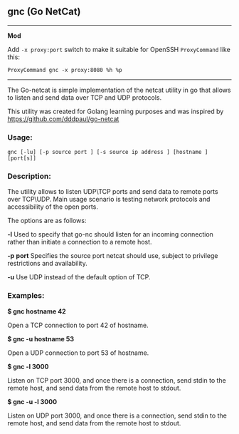 ## gnc (Go NetCat)

---
**Mod**

Add `-x proxy:port` switch to make it suitable for OpenSSH `ProxyCommand` like this:
```
ProxyCommand gnc -x proxy:8080 %h %p
```
---


The Go-netcat is simple implementation of the netcat utility in go that allows to listen and send data over TCP and UDP protocols.

This utility was created for Golang learning purposes and was inspired by https://github.com/dddpaul/go-netcat

### Usage:

```
gnc [-lu] [-p source port ] [-s source ip address ] [hostname ] [port[s]]
```

### Description:

The utility allows to listen UDP\TCP ports and send data to remote ports over TCP\UDP. Main usage scenario is testing network protocols and accessibility of the open ports.

The options are as follows:

**-l**
	Used to specify that go-nc should listen for an incoming connection rather than initiate a connection to a remote host.

**-p** __port__
	Specifies the source port netcat should use, subject to privilege restrictions and availability.

**-u**
	Use UDP instead of the default option of TCP.

### Examples:

**$ gnc hostname 42**

Open a TCP connection to port 42 of hostname.

**$ gnc -u hostname 53**

Open a UDP connection to port 53 of hostname.

**$ gnc -l 3000**

Listen on TCP port 3000, and once there is a connection, send stdin to the remote host, and send data from the remote host to stdout.

**$ gnc -u -l 3000**

Listen on UDP port 3000, and once there is a connection, send stdin to the remote host, and send data from the remote host to stdout.
